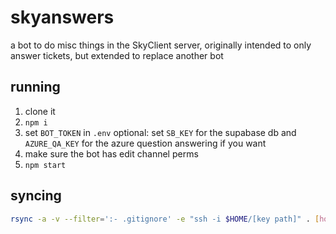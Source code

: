 # skyanswers

a bot to do misc things in the SkyClient server, originally intended
to only answer tickets, but extended to replace another bot

## running

1. clone it
2. `npm i`
3. set `BOT_TOKEN` in `.env`
   optional: set `SB_KEY` for the supabase db and `AZURE_QA_KEY` for the azure question answering if you want
4. make sure the bot has edit channel perms
5. `npm start`

## syncing

```bash
rsync -a -v --filter=':- .gitignore' -e "ssh -i $HOME/[key path]" . [host]:~/skyanswersrsync
```
